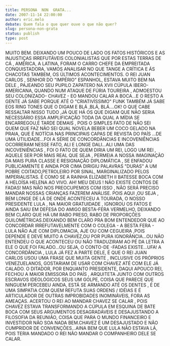 ```yaml
---
title: PERSONA  NON  GRATA...
date: 2007-11-14 22:00:00
author: eric.melo
debate: Quem fala o que quer ouve o que não quer?
slug: persona-non-grata
status: publish 
type: post
---
```


MUITO BEM. DEIXANDO UM POUCO DE LADO OS FATOS HISTÓRICOS E AS INJUSTIÇAS IRREFUTÁVEIS COLONIALISTAS QUE POR ESTAS TERRAS DE CÁ , AMÉRICA, A LATINA, FORAM O CARRO CHEFE DA EMPREITADA CONQUISTADORA, VAMOS ANALISAR NO QUE TANGE A CRÍTICA E ÁS CHACOTAS TAMBEM, OS ÚLTIMOS ACONTECIMENTOS. O REI JUAN CARLOS , SENHOR DO "IMPÉRIO" ESPANHOL, ESTAVA MUITO BEM NA DELE , PAJEANDO SEU PUPILO ZAPATERO NA XVII CÚPULA IBERO-AMERICANA, QUANDO NUM ATAQUE DE FÚRIA TOUREIRA , ADMOESTOU SEU COLONIZADO- CHAVEZ - EO MANDOU CALAR A BOCA...E O RESTO A GENTE JÁ SABE PORQUE ATÉ O "CRIATIVÍSSIMO" FUNK TAMBÉM JÁ SABE EOS RING TONES QUE O DIGAM E BLÁ ,BLÁ, BLÁ....OK! O QUE CABE RESSALTAR NISSO TUDO ,JÁ QUE HÁ OS QUE DIGAM QUE NÃO SERIA NECESSÁRIO ESSA AMPLIFICAÇÃO TODA DA QUAL A MÍDIA SE ENCARREGOU,É TARDE DEMAIS , POIS O SIMPLES FATO DE NÃO SEI QUEM QUE FAZ NÃO SEI QUAL NOVELA BEBER UM COCO GELADO NA PRAIA, QUE É NOTÍCIA NAS PRINCIPAIS CAPAS DE REVISTA DO PAÍS ...DE UMA UTILIDADE...FOI A SÉRIE DE CONCORDÂNCIAS E INCOVENIÊNCIAS OCORRERAM NESSE FATO, ALI E LONGE DALI...ALI UMA DAS INCOVENIÊNCIAS , FOI O FATO DE QUEM DIRIA UM REI, LOGO UM REI , AQUELE SER POR MAIS REAL QUE SEJA , PERMEIA A NOSSA IMAGINAÇÃO DA MAIS PURA CLASSE E RESIGNAÇÃO DIPLOMÁTICA , SE ENFADOU PUBLICAMENTE E AINDA POR CIMA DIRIGIU PALAVRAS "DURAS" A UM POBRE COITADO,PETROLEIRO POR SINAL, MARGINALIZADO PELOS IMPERIALISTAS. É COMO SE A RAINHA ELIZABETH II BATESSE BOCA COM A HELOÍSA HELENA AO VIVO. AH! MEU DEUS ! NÃO EXISTE CONTOS DE FADAS! MAS NÃO NOS PREOCUPEMOS COM ISSO , NÃO SERÁ PRECISO MANDAR NOSSAS CRIANÇAS FAZEREM ANÁLISE. POIS AQUI ,OU SEJA , BEM LONGE DE LÁ DE ONDE ACONTECEU A TOURADA, O NOSSO PRESIDENTE LULA , NA MAIOR GRATUIDADE , IGNOROU OS FATOS E AINDA SAIU EM DEFESA DO AMIGO BESTA-FERA VERMELHO, DEIXANDO BEM CLARO QUE HÁ UM RABO PRESO, RABO DE PROPORÇÕES QUILOMÉTRICAS.DEIXANDO BEM CLARO PRA BOM ENTENDEDOR QUE AO CONCORDAR IRREFUTAVELMENTE COM O COLEGA - A BESTA FERA - LULA NÃO AJE COM DIPLOMACIA, AJE OU COM CEGUEIRA ,POIS DEPENDE E DEVE MUITO A CHAVEZ,OU POR PURA IGNORÂNCIA...OU NÃO ENTENDEU O QUE ACONTECEU OU NÃO TRADUZIRAM AO PÉ DA LETRA A ELE O QUE FOI FALADO...OU SEJA, O CONTO-DE -FADAS EXISTE...UFA! A CONCORDÂNCIA , LULA JÁ FEZ A PARTE DELE, É QUE O REI JUAN CARLOS USOU UMA FRASE QUE MUITA GENTE , INCLUSIVE OS PRÓPRIOS VENEZUELANOS, GOSTARIAM DE USAR COM CHAVEZ ATÉ COM ELE JÁ CALADO. O DITADOR, POR ENQUANTO PRESIDENTE, DAQUI APOUCO REI, FECHOU A MAIOR EMISSORA DO PAÍS , ARQUITETA JUNTO COM OUTROS ESCRAVOS IDEOLÓGICOS SEUS UM GOLPE, COISA QUE PARECE QUE NINGUEM PERCEBEU AINDA, ESTÁ SE ARMANDO ATÉ OS DENTES , É DE UMA SIMPATIA COM QUEM REFUTA SUAS ORDENS / IDÉIAS E É ARTICULADOR DE OUTRAS IMPROBIDADES INOMINÁVEIS, FORA AS AMEAÇAS. ACERTOU O REI AO MANDAR CHAVEZ SE CALAR , POIS CHAVEZ ESTAVA TRANSFORMANDO A CÚPULA EM ESQUINA DE BATE BOCA COM SEUS ARGUMENTOS DESAGRADÁVEIS E DESAJUSTANDO A FILOSOFIA DA REUNIÃO, COISA QUE PARA O MUNDO FINANCEIRO E INVESTIDOR NÃO SOA NADA BEM.CHAVEZ É UM DESAJUSTADO E NÃO CUMPRIDOR DE CONVENÇÕES...AINA BEM QUE LULA NÃO ESTAVA LÁ, POIS TERIA MANDADO O REI NÃO MANDAR O COMPANHEIRO DELE SE CALAR.
